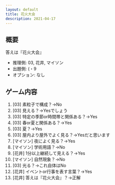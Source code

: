 ```yaml
---
layout: default
title: 花火大会
description: 2021-04-17
---
```


## 概要

答えは『花火大会』

- 推理側: 03, 花井, マイソン
- 出題側: (・9
- オプション: なし

## ゲーム内容

1. \[03\] 素粒子で構成？→No
2. \[03\] 見える？→Yesでしょう
3. \[03\] 特定の季節or時間帯と関係ある？→Yes
4. \[03\] 春or夏と関係ある？→Yes
5. \[03\] 夏？→Yes
6. \[03\] 屋内より屋外でよく見る？→Yesだと思います
7. \[マイソン\] 夜によく見る？→Yes
8. \[マイソン\] 学術用語？→No
9. \[花井\] 1分以上継続して見える？→Yes
10. \[マイソン\] 自然現象？→No
11. \[03\] 光る？→これ自体はNo
12. \[花井\] イベントor行事を表す言葉？→Yes
13. \[花井\] 答えは『花火大会』？→正解
